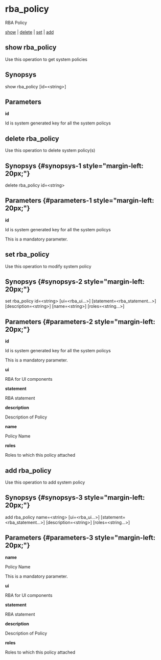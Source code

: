 # rba\_policy

RBA Policy

[show](#show%20rba_policy) | [delete](#delete%20rba_policy) | [set](#set%20rba_policy) | [add](#add%20rba_policy)

## show rba\_policy

Use this operation to get system policies

## Synopsys 

show rba\_policy \[id=&lt;string&gt;\]

## Parameters 

**id**

Id is system generated key for all the system policys

## delete rba\_policy

Use this operation to delete system policy(s)

## Synopsys {#synopsys-1 style="margin-left: 20px;"}

delete rba\_policy id=&lt;string&gt;

## Parameters {#parameters-1 style="margin-left: 20px;"}

**id**

Id is system generated key for all the system policys

This is a mandatory parameter.

## set rba\_policy

Use this operation to modify system policy

## Synopsys {#synopsys-2 style="margin-left: 20px;"}

set rba\_policy id=&lt;string&gt; \[ui=&lt;rba\_ui...&gt;\] \[statement=&lt;rba\_statement...&gt;\] \[description=&lt;string&gt;\] \[name=&lt;string&gt;\] \[roles=&lt;string...&gt;\]

## Parameters {#parameters-2 style="margin-left: 20px;"}

**id**

Id is system generated key for all the system policys

This is a mandatory parameter.

**ui**

RBA for UI components

**statement**

RBA statement

**description**

Description of Policy

**name**

Policy Name

**roles**

Roles to which this policy attached

## add rba\_policy

Use this operation to add system policy

## Synopsys {#synopsys-3 style="margin-left: 20px;"}

add rba\_policy name=&lt;string&gt; \[ui=&lt;rba\_ui...&gt;\] \[statement=&lt;rba\_statement...&gt;\] \[description=&lt;string&gt;\] \[roles=&lt;string...&gt;\]

## Parameters {#parameters-3 style="margin-left: 20px;"}

**name**

Policy Name

This is a mandatory parameter.

**ui**

RBA for UI components

**statement**

RBA statement

**description**

Description of Policy

**roles**

Roles to which this policy attached

